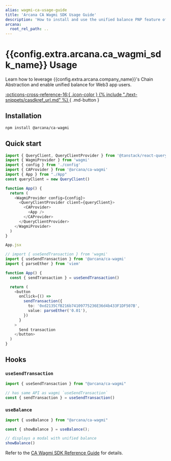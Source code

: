 ```yaml
---
alias: wagmi-ca-usage-guide
title: 'Arcana CA Wagmi SDK Usage Guide'
description: 'How to install and use the unified balance PNP feature of Arcana CA Wagmi SDK with a Wagmi app.'
arcana:
  root_rel_path: ..
---
```


<!--
Note, this is a pure markdown file with no mkdocs related tags or keywords. It is a copy 
of the file in the `ca` repo: https://github.com/arcana-network/ca-wagmi/blob/main/readme.md
-->

# {{config.extra.arcana.ca_wagmi_sdk_name}} Usage

Learn how to leverage {{config.extra.arcana.company_name}}'s Chain Abstraction and enable unified balance for Web3 app users.

[:octicons-cross-reference-16:{ .icon-color } {% include "./text-snippets/casdkref_url.md" %} ](https://ca-sdk-ref-guide.netlify.app/){ .md-button }

## Installation

```sh
npm install @arcana/ca-wagmi
```

## Quick start

```ts
import { QueryClient, QueryClientProvider } from '@tanstack/react-query'
import { WagmiProvider } from 'wagmi'
import { config } from './config'
import { CAProvider } from '@arcana/ca-wagmi'
import { App } from "./App"
const queryClient = new QueryClient()

function App() {
  return (
    <WagmiProvider config={config}>
      <QueryClientProvider client={queryClient}>
        <CAProvider>
          <App />
        </CAProvider>
      </QueryClientProvider>
    </WagmiProvider>
  )
}
```

```ts
App.jsx

// import { useSendTransaction } from 'wagmi'
import { useSendTransaction } from '@arcana/ca-wagmi'
import { parseEther } from 'viem'

function App() {
  const { sendTransaction } = useSendTransaction()

  return (
    <button
      onClick={() =>
        sendTransaction({
          to: '0xd2135CfB216b74109775236E36d4b433F1DF507B',
          value: parseEther('0.01'),
        })
      }
    >
      Send transaction
    </button>
  )
}
```

## Hooks

### `useSendTransaction`

```ts
import { useSendTransaction } from "@arcana/ca-wagmi"

// has same API as wagmi `useSendTransaction`
const { sendTransaction } = useSendTransaction() 
```

### `useBalance`

```ts
import { useBalance } from "@arcana/ca-wagmi"

const { showBalance } = useBalance();

// displays a modal with unified balance
showBalance()
```

Refer to the [CA Wagmi SDK Reference Guide](https://ca-wagmi-sdk-ref-guide.netlify.app/) for details.